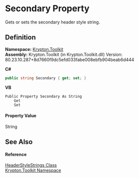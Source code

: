 # Secondary Property


Gets or sets the secondary header style string.



## Definition
**Namespace:** <a href="79d2eac2-21f4-54ff-7552-b20c33c30600.md">Krypton.Toolkit</a>  
**Assembly:** Krypton.Toolkit (in Krypton.Toolkit.dll) Version: 80.23.10.287+8d7660f9dc5efd033fabe008ebfb904beab6d444

**C#**
``` C#
public string Secondary { get; set; }
```
**VB**
``` VB
Public Property Secondary As String
	Get
	Set
```



#### Property Value
String

## See Also


#### Reference
<a href="44b21ee9-b109-88d1-6a30-9a69b11ef66f.md">HeaderStyleStrings Class</a>  
<a href="79d2eac2-21f4-54ff-7552-b20c33c30600.md">Krypton.Toolkit Namespace</a>  
